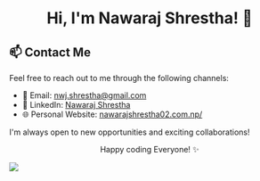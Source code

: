 <h1 align="center">Hi, I'm Nawaraj Shrestha! 👋

## 📫 Contact Me

Feel free to reach out to me through the following channels:

- 📧 Email: [nwj.shrestha@gmail.com](mailto:nwj.shrestha@gmail.com)
- 💼 LinkedIn: [Nawaraj Shrestha](https://www.linkedin.com/in/nwj002/)
- 🌐 Personal Website: [nawarajshrestha02.com.np/](https://nawarajshrestha02.com.np/)

I'm always open to new opportunities and exciting collaborations!

<!-- Footer -->
<p align="center">
  Happy coding Everyone! ✨
</p>
<img src="https://media2.giphy.com/media/iIqmM5tTjmpOB9mpbn/giphy.gif"/>

